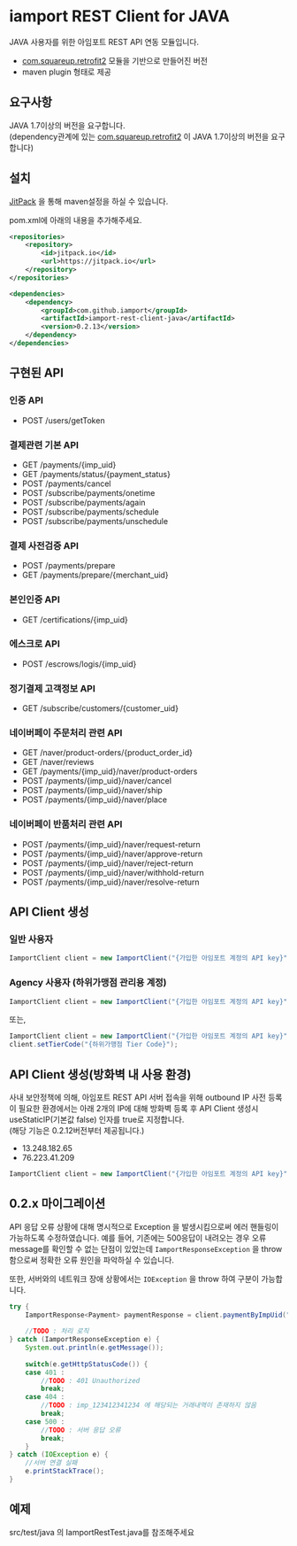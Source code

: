 # iamport REST Client for JAVA
JAVA 사용자를 위한 아임포트 REST API 연동 모듈입니다.

- [com.squareup.retrofit2](https://github.com/square/retrofit) 모듈을 기반으로 만들어진 버전
- maven plugin 형태로 제공


## 요구사항
JAVA 1.7이상의 버전을 요구합니다.  
(dependency관계에 있는 [com.squareup.retrofit2](https://github.com/square/retrofit) 이 JAVA 1.7이상의 버전을 요구합니다)


## 설치
    
[JitPack](https://jitpack.io/#iamport/iamport-rest-client-java) 을 통해 maven설정을 하실 수 있습니다.  

pom.xml에 아래의 내용을 추가해주세요. 

```xml
<repositories>
	<repository>
	    <id>jitpack.io</id>
	    <url>https://jitpack.io</url>
	</repository>
</repositories>
```

```xml
<dependencies>
	<dependency>
	    <groupId>com.github.iamport</groupId>
	    <artifactId>iamport-rest-client-java</artifactId>
	    <version>0.2.13</version>
	</dependency>
</dependencies>
```
 


## 구현된 API

### 인증 API  

- POST /users/getToken

### 결제관련 기본 API  

- GET /payments/{imp_uid}
- GET /payments/status/{payment_status}
- POST /payments/cancel
- POST /subscribe/payments/onetime
- POST /subscribe/payments/again
- POST /subscribe/payments/schedule
- POST /subscribe/payments/unschedule

### 결제 사전검증 API

- POST /payments/prepare
- GET /payments/prepare/{merchant_uid}

### 본인인증 API  

- GET /certifications/{imp_uid}

### 에스크로 API   

- POST /escrows/logis/{imp_uid}

### 정기결제 고객정보 API

- GET /subscribe/customers/{customer_uid}

### 네이버페이 주문처리 관련 API  

- GET /naver/product-orders/{product_order_id}
- GET /naver/reviews
- GET /payments/{imp_uid}/naver/product-orders
- POST /payments/{imp_uid}/naver/cancel
- POST /payments/{imp_uid}/naver/ship
- POST /payments/{imp_uid}/naver/place

### 네이버페이 반품처리 관련 API  

- POST /payments/{imp_uid}/naver/request-return
- POST /payments/{imp_uid}/naver/approve-return
- POST /payments/{imp_uid}/naver/reject-return
- POST /payments/{imp_uid}/naver/withhold-return
- POST /payments/{imp_uid}/naver/resolve-return

## API Client 생성  

### 일반 사용자

```java
IamportClient client = new IamportClient("{가입한 아임포트 계정의 API key}", "{가입한 아임포트 계정의 API secret}");
```

### Agency 사용자 (하위가맹점 관리용 계정)
```java
IamportClient client = new IamportClient("{가입한 아임포트 계정의 API key}", "{가입한 아임포트 계정의 API secret}", "{하위가맹점 Tier Code}");
```

또는,

```java
IamportClient client = new IamportClient("{가입한 아임포트 계정의 API key}", "{가입한 아임포트 계정의 API secret}");
client.setTierCode("{하위가맹점 Tier Code}");
```

## API Client 생성(방화벽 내 사용 환경)  
사내 보안정책에 의해, 아임포트 REST API 서버 접속을 위해 outbound IP 사전 등록이 필요한 환경에서는 아래 2개의 IP에 대해 방화벽 등록 후 API Client 생성시 useStaticIP(기본값 false) 인자를 true로 지정합니다.  
(해당 기능은 0.2.12버전부터 제공됩니다.)

- 13.248.182.65
- 76.223.41.209

```java
IamportClient client = new IamportClient("{가입한 아임포트 계정의 API key}", "{가입한 아임포트 계정의 API secret}", true);
```


## 0.2.x 마이그레이션  
API 응답 오류 상황에 대해 명시적으로 Exception 을 발생시킴으로써 에러 핸들링이 가능하도록 수정하였습니다. 
예를 들어, 기존에는 500응답이 내려오는 경우 오류 message를 확인할 수 없는 단점이 있었는데 `IamportResponseException` 을 throw 함으로써 정확한 오류 원인을 파악하실 수 있습니다.  

또한, 서버와의 네트워크 장애 상황에서는 `IOException` 을 throw 하여 구분이 가능합니다. 

```java
try {
	IamportResponse<Payment> paymentResponse = client.paymentByImpUid("imp_123412341234");
	
	//TODO : 처리 로직
} catch (IamportResponseException e) {
	System.out.println(e.getMessage());
	
	switch(e.getHttpStatusCode()) {
	case 401 :
		//TODO : 401 Unauthorized 
		break;
	case 404 :
		//TODO : imp_123412341234 에 해당되는 거래내역이 존재하지 않음
	 	break;
	case 500 :
		//TODO : 서버 응답 오류
		break;
	}
} catch (IOException e) {
	//서버 연결 실패
	e.printStackTrace();
}
```

## 예제
src/test/java 의 IamportRestTest.java를 참조해주세요
